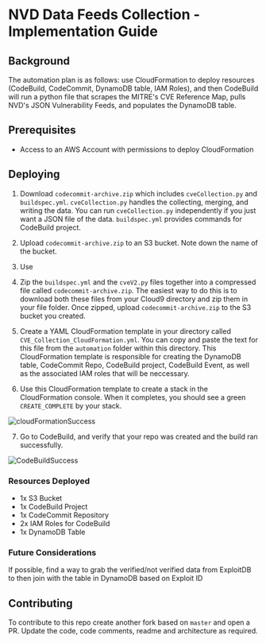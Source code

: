 # NVD Data Feeds Collection - Implementation Guide

## Background

The automation plan is as follows: use CloudFormation to deploy resources (CodeBuild, CodeCommit, DynamoDB table, IAM Roles),
and then CodeBuild will run a python file that scrapes the MITRE's CVE Reference Map, pulls NVD's JSON Vulnerability Feeds, and populates the DynamoDB table.

## Prerequisites

- Access to an AWS Account with permissions to deploy CloudFormation

## Deploying

1. Download `codecommit-archive.zip` which includes `cveCollection.py` and `buildspec.yml`. `cveCollection.py` handles the collecting, merging, and writing the data. You can run `cveCollection.py` independently if you just want a JSON file of the data. `buildspec.yml` provides commands for CodeBuild project.

2. Upload `codecommit-archive.zip` to an S3 bucket. Note down the name of the bucket.

3. Use

4. Zip the `buildspec.yml` and the `cveV2.py` files together into a compressed file called `codecommit-archive.zip`.
The easiest way to do this is to download both these files from your Cloud9 directory and zip them in your file folder.
Once zipped, upload `codecommit-archive.zip` to the S3 bucket you created.

5. Create a YAML CloudFormation template in your directory called `CVE_Collection_CloudFormation.yml`.
You can copy and paste the text for this file from the `automation` folder within this directory.
This CloudFormation template is responsible for creating the DynamoDB table, CodeCommit Repo, CodeBuild project, CodeBuild Event,
as well as the associated IAM roles that will be neccessary.

6. Use this CloudFormation template to create a stack in the CloudFormation console.
When it completes, you should see a green `CREATE_COMPLETE` by your stack.

![cloudFormationSuccess](./screenshots/cloudFormationSuccess.PNG)

7. Go to CodeBuild, and verify that your repo was created and the build ran successfully.

![CodeBuildSuccess](./screenshots/CodeBuildSuccess.PNG)

### Resources Deployed

- 1x S3 Bucket
- 1x CodeBuild Project
- 1x CodeCommit Repository
- 2x IAM Roles for CodeBuild
- 1x DynamoDB Table

### Future Considerations

If possible, find a way to grab the verified/not verified data from ExploitDB  to then join with the table in DynamoDB based on Exploit ID

## Contributing

To contribute to this repo create another fork based on `master` and open a PR. Update the code, code comments, readme and architecture as required.
